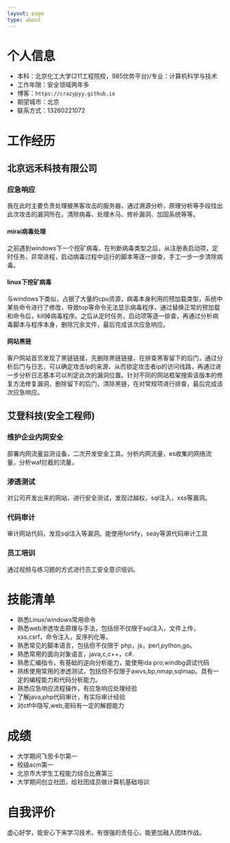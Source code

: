 ```yaml
---
layout: page
type: about
---
```



# 个人信息
- 本科：北京化工大学(211工程院校，985优势平台)/专业：计算机科学与技术
- 工作年限：安全领域两年多
- 博客：```https://crazypyy.github.io```
- 期望城市：北京
- 联系方式：13260221072
# 工作经历
## 北京远禾科技有限公司
### 应急响应
我在此时主要负责处理被黑客攻击的服务器，通过溯源分析，原理分析等手段找出此次攻击的漏洞所在。清除病毒、处理木马、修补漏洞、加固系统等等。
#### mirai病毒处理
之前遇到windows下一个挖矿病毒，在判断病毒类型之后，从注册表启动项，定时任务，异常进程，启动病毒过程中运行的脚本等逐一排查，手工一步一步清除病毒。
#### linux下挖矿病毒
与windows下类似，占据了大量的cpu资源，病毒本身利用的预加载类型，系统中某些命令进行了修改，导致top等命令无法显示病毒程序，通过替换正常的预加载和命令后，kill掉病毒程序。之后从定时任务，启动项等逐一排查，再通过分析病毒脚本与程序本身，删除冗余文件，最后完成该次应急响应。
#### 网站黑链
客户网站首页发现了黑链链接，先删除黑链链接，在排查黑客留下的后门，通过分析后门与日志，可以确定攻击Ip的来源，从而锁定攻击者ip的访问线路，再通过进一步分析日志基本可以判定此次的漏洞位置。针对不同的网站框架搜索该版本的修复方法修复漏洞，删除留下的后门，清除黑链，在对常规项进行排查，最后完成该次应急响应。

## 艾登科技(安全工程师)
### 维护企业内网安全
部署内网流量监测设备，二次开发安全工具。分析内网流量，es收集的网络流量，分析waf拦截的流量。
### 渗透测试
对公司开发出来的网站，进行安全测试，发现过越权，sql注入，xss等漏洞。
### 代码审计
审计网站代码，发现sql注入等漏洞。能使用fortify，seay等源代码审计工具
### 员工培训
通过视频与练习题的方式进行员工安全意识培训。

# 技能清单
- 熟悉Linux/windows常用命令
- 熟悉web渗透攻击原理与手法，包括但不仅限于sql注入，文件上传，xss,csrf，命令注入，反序列化等。
- 熟悉常见的脚本语言，包括但不仅限于 php，js，perl,python,go。
- 熟悉常用的面向对象语言，java,c,c++，c#.
- 熟悉汇编指令，有基础的逆向分析能力，能使用ida pro,windbg调试代码
- 熟练使用常用的渗透测试，包括但不仅限于awvs,bp,nmap,sqlmap。具有一定的编程能力和代码分析能力。
- 熟悉应急响应流程操作，有应急响应处理经验
- 了解java,php代码审计，有实际审计经验
- 对ctf中隐写,web,密码有一定的解题能力
# 成绩
- 大学期间飞思卡尔第一
- 校级acm第一
- 北京市大学生工程能力综合比赛第三
- 大学期间创立社团，给社团成员做计算机基础培训


# 自我评价
虚心好学，能安心下来学习技术，有很强的责任心，能更加融入团体作战。
